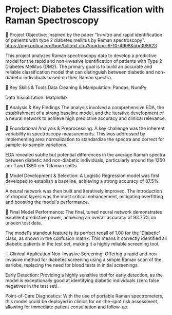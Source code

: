 # Project: Diabetes Classification with Raman Spectroscopy

🔷 Project Objective:
Inspired by the paper "In-vitro and rapid identification of patients with type 2 diabetes mellitus by Raman spectroscopy".
https://opg.optica.org/boe/fulltext.cfm?uri=boe-9-10-4998&id=398623

This project analyzes Raman spectroscopy data to develop a predictive model for the rapid and non-invasive identification of patients with Type 2 Diabetes Mellitus (DM2). The primary goal is to build an accurate and reliable classification model that can distinguish between diabetic and non-diabetic individuals based on their Raman spectra.

🌟 Key Skills & Tools
Data Cleaning & Manipulation: Pandas, NumPy

Data Visualization: Matplotlib

🌿 Analysis & Key Findings
The analysis involved a comprehensive EDA, the establishment of a strong baseline model, and the iterative development of a neural network to achieve high predictive accuracy and clinical relevance.

🌿 Foundational Analysis & Preprocessing:
A key challenge was the inherent variability in spectroscopy measurements. This was addressed by implementing area normalization to standardize the spectra and correct for sample-to-sample variations.

EDA revealed subtle but potential differences in the average Raman spectra between diabetic and non-diabetic individuals, particularly around the 1350 cm-1 and 1380 cm-1 Raman shifts.

🌿 Model Development & Selection:
A Logistic Regression model was first developed to establish a baseline, achieving a strong accuracy of 87.5%.

A neural network was then built and iteratively improved. The introduction of dropout layers was the most critical enhancement, mitigating overfitting and boosting the model's performance.

🌿 Final Model Performance:
The final, tuned neural network demonstrates excellent predictive power, achieving an overall accuracy of 93.75% on unseen test data.

The model's standout feature is its perfect recall of 1.00 for the 'Diabetic' class, as shown in the confusion matrix. This means it correctly identified all diabetic patients in the test set, making it a highly reliable screening tool.

💡 Clinical Application
Non-Invasive Screening: Offering a rapid and non-invasive method for diabetes screening using a simple Raman scan of the earlobe, replacing the need for blood tests in initial screenings.

Early Detection: Providing a highly sensitive tool for early detection, as the model is exceptionally good at identifying diabetic individuals (zero false negatives in the test set).

Point-of-Care Diagnostics: With the use of portable Raman spectrometers, this model could be deployed in clinics for on-the-spot risk assessment, allowing for immediate patient consultation and follow-up.

